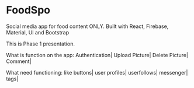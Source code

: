 # FoodSpo
Social media app for  food content ONLY. Built with React, Firebase, Material, UI and Bootstrap

This is Phase 1 presentation.

What is function on the app:
Authentication|
Upload Picture|
Delete Picture|
Comment| 

What need functioning:
like buttons|
user profiles|
userfollows|
messenger|
tags|




